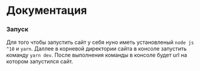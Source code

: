 # Документация
### Запуск
Для того чтобы запустить сайт у себя нуно иметь установленый `node js ^10` и `yarn`. Даллее в корневой директории сайта в консоле запустить команду `yarn dev`. После выполнения команды в консоле будет url на котором запустился сайт.
